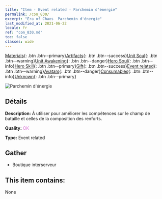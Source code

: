 ```yaml
---
title: "Item - Event related - Parchemin d'énergie"
permalink: /con_830/
excerpt: "Era of Chaos  Parchemin d'énergie"
last_modified_at: 2021-06-22
locale: fr
ref: "con_830.md"
toc: false
classes: wide
---
```

 [Materials](/ItemsFR/){: .btn .btn--primary}[Artifacts](/ItemsFR/Artifacts/){: .btn .btn--success}[Unit Soul](/ItemsFR/UnitSoul/){: .btn .btn--warning}[Unit Awakening](/ItemsFR/UnitAwakening/){: .btn .btn--danger}[Hero Soul](/ItemsFR/HeroSoul/){: .btn .btn--info}[Hero Skill](/ItemsFR/HeroSkill/){: .btn .btn--primary}[Gift](/ItemsFR/Gift/){: .btn .btn--success}[Event related](/ItemsFR/Events/){: .btn .btn--warning}[Avatars](/ItemsFR/Avatars/){: .btn .btn--danger}[Consumables](/ItemsFR/Consumables/){: .btn .btn--info}[Unknown](/ItemsFR/Unknown/){: .btn .btn--primary}

 ![Parchemin d'énergie](/images/t/i_backup_icon2.png)

## Détails
 **Description:** À utiliser pour améliorer les compétences sur le champ de bataille et celles de la composition des renforts.

 **Quality:** <span style="color: #DA70D6">OK</span>

 **Type:** Event related

## Gather

*    Boutique interserveur 

## This item contains:

  None

